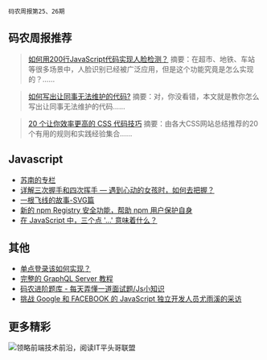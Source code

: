 `码农周报第25、26期`

码农周报推荐
-------

>  [如何用200行JavaScript代码实现人脸检测？](https://mp.weixin.qq.com/s/8hnhkKXJGnHJBG3Ovll1ZQ)
> 摘要：在超市、地铁、车站等很多场景中，人脸识别已经被广泛应用，但是这个功能究竟是怎么实现的？……

>  [如何写出让同事无法维护的代码?](https://mp.weixin.qq.com/s/KH09Eh_5aJIsHHM5XRTjGw)
> 摘要：对，你没看错，本文就是教你怎么写出让同事无法维护的代码……

>  [20 个让你效率更高的 CSS 代码技巧](https://mp.weixin.qq.com/s/_15dp2swLbX4z1VnaDDCOA)
> 摘要：由各大CSS网站总结推荐的20个有用的规则和实践经验集合……


Javascript
-------
+ [苏南的专栏](https://susouth.com/)
+ [详解三次握手和四次挥手 — 遇到心动的女孩时，如何去把握？](https://mp.weixin.qq.com/s/ieHOPqDcW3vtanR2VxTIgg)
+ [一根飞线的故事-SVG篇](https://mp.weixin.qq.com/s/rBPMbtORB1kzhF7ITrRTWA)
+ [新的 npm Registry 安全功能，帮助 npm 用户保护自身](https://javascriptweekly.com/link/51881/web)
+ [在 JavaScript 中，三个点 '...' 意味着什么？](https://oprea.rocks/blog/what-do-the-three-dots-mean-in-javascript/)

其他
-------

+ [单点登录该如何实现？](https://mp.weixin.qq.com/s/zUhxpUuY69zqdReiwaIHKA)
+ [完整的 GraphQL Server 教程](https://javascriptweekly.com/link/51867/web)
+ [码农进阶题库 - 每天弄懂一道面试题/Js小知识](https://www.javascriptc.com/interview-tips/zh_CN/javascript/)
+ [挑战 Google 和 FACEBOOK 的 JavaScript 独立开发人员尤雨溪的采访](https://javascriptweekly.com/link/51878/web)

更多精彩
-------

![领略前端技术前沿，阅读IT平头哥联盟](https://user-images.githubusercontent.com/18324563/70633966-608b2980-1c6c-11ea-8123-34f1fd13484e.png)





